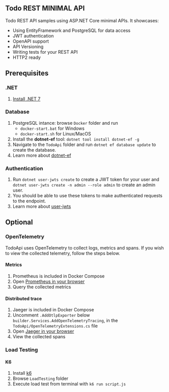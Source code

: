 ## Todo REST MINIMAL API

Todo REST API samples using ASP.NET Core minimal APIs. It showcases:
- Using EntityFramework and PostgreSQL for data access
- JWT authentication
- OpenAPI support
- API Versioning
- Writing tests for your REST API
- HTTP2 ready

## Prerequisites

### .NET
1. [Install .NET 7](https://dotnet.microsoft.com/en-us/download)

### Database

1. PostgreSQL intance: browse `Docker` folder and run 
    - `docker-start.bat` for Windows
    - `docker-start.sh` for Linux/MacOS   
1. Install the **dotnet-ef** tool: `dotnet tool install dotnet-ef -g`
1. Navigate to the `TodoApi` folder and run `dotnet ef database update` to create the database.
1. Learn more about [dotnet-ef](https://learn.microsoft.com/en-us/ef/core/cli/dotnet)

### Authentication
1. Run `dotnet user-jwts create` to create a JWT token for your user and `dotnet user-jwts create -n admin --role admin` to create an admin user.
1. You should be able to use these tokens to make authenticated requests to the endpoint.
1. Learn more about [user-jwts](https://learn.microsoft.com/en-us/aspnet/core/fundamentals/minimal-apis/security?view=aspnetcore-7.0#using-dotnet-user-jwts-to-improve-development-time-testing)


## Optional

### OpenTelemetry
TodoApi uses OpenTelemetry to collect logs, metrics and spans.
If you wish to view the collected telemetry, follow the steps below.

#### Metrics
1. Prometheus is included in Docker Compose
1. Open [Prometheus in your browser](http://localhost:9090/)
1. Query the collected metrics

#### Distributed trace

1. Jaeger is included in Docker Compose
1. Uncomment `.AddOtlpExporter` below `builder.Services.AddOpenTelemetryTracing`, in the `TodoApi/OpenTelemetryExtensions.cs` file
1. Open [Jaeger in your browser](http://localhost:16686/)
1. View the collected spans

### Load Testing

#### K6
1. Install [k6](https://k6.io/docs/get-started/installation/)
1. Browse `LoadTesting` folder
1. Execute load test from terminal with `k6 run script.js` 

